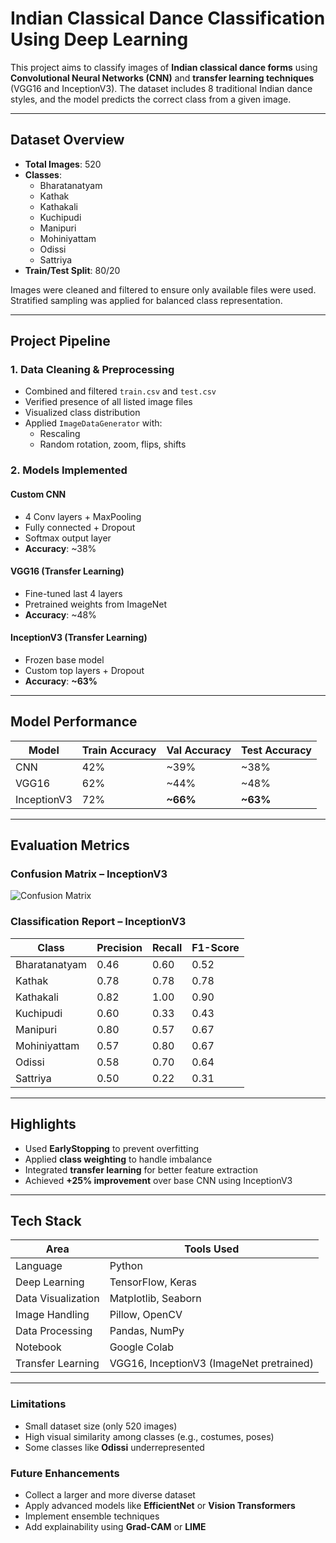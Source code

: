 # Indian Classical Dance Classification Using Deep Learning 

This project aims to classify images of **Indian classical dance forms** using **Convolutional Neural Networks (CNN)** and **transfer learning techniques** (VGG16 and InceptionV3). The dataset includes 8 traditional Indian dance styles, and the model predicts the correct class from a given image.

---

## Dataset Overview

- **Total Images**: 520  
- **Classes**:
  - Bharatanatyam
  - Kathak
  - Kathakali
  - Kuchipudi
  - Manipuri
  - Mohiniyattam
  - Odissi
  - Sattriya
- **Train/Test Split**: 80/20

Images were cleaned and filtered to ensure only available files were used. Stratified sampling was applied for balanced class representation.

---

## Project Pipeline

### 1. Data Cleaning & Preprocessing
- Combined and filtered `train.csv` and `test.csv`
- Verified presence of all listed image files
- Visualized class distribution
- Applied `ImageDataGenerator` with:
  - Rescaling
  - Random rotation, zoom, flips, shifts

### 2. Models Implemented

#### Custom CNN
- 4 Conv layers + MaxPooling
- Fully connected + Dropout
- Softmax output layer
- **Accuracy**: ~38%

####  VGG16 (Transfer Learning)
- Fine-tuned last 4 layers
- Pretrained weights from ImageNet
- **Accuracy**: ~48%

#### InceptionV3 (Transfer Learning)
- Frozen base model
- Custom top layers + Dropout
- **Accuracy**: **~63%**

---

## Model Performance

| Model       | Train Accuracy | Val Accuracy | Test Accuracy |
|-------------|----------------|--------------|----------------|
| CNN         | 42%            | ~39%         | ~38%           |
| VGG16       | 62%            | ~44%         | ~48%           |
| InceptionV3 | 72%            | **~66%**     | **~63%**       |

---

## Evaluation Metrics

### Confusion Matrix – InceptionV3

![Confusion Matrix](https://github.com/user-attachments/assets/7aadedbd-8160-4a1f-bbc7-7d10d5037db9)


### Classification Report – InceptionV3

| Class         | Precision | Recall | F1-Score |
|---------------|-----------|--------|----------|
| Bharatanatyam | 0.46      | 0.60   | 0.52     |
| Kathak        | 0.78      | 0.78   | 0.78     |
| Kathakali     | 0.82      | 1.00   | 0.90     |
| Kuchipudi     | 0.60      | 0.33   | 0.43     |
| Manipuri      | 0.80      | 0.57   | 0.67     |
| Mohiniyattam  | 0.57      | 0.80   | 0.67     |
| Odissi        | 0.58      | 0.70   | 0.64     |
| Sattriya      | 0.50      | 0.22   | 0.31     |

---

## Highlights

- Used **EarlyStopping** to prevent overfitting
- Applied **class weighting** to handle imbalance
- Integrated **transfer learning** for better feature extraction
- Achieved **+25% improvement** over base CNN using InceptionV3

---

## Tech Stack

| Area               | Tools Used                                  |
|--------------------|---------------------------------------------|
| Language           | Python                                      |
| Deep Learning      | TensorFlow, Keras                           |
| Data Visualization | Matplotlib, Seaborn                         |
| Image Handling     | Pillow, OpenCV                              |
| Data Processing    | Pandas, NumPy                               |
| Notebook           | Google Colab                                |
| Transfer Learning  | VGG16, InceptionV3 (ImageNet pretrained)    |

---
### Limitations
- Small dataset size (only 520 images)
- High visual similarity among classes (e.g., costumes, poses)
- Some classes like **Odissi** underrepresented

### Future Enhancements
- Collect a larger and more diverse dataset
- Apply advanced models like **EfficientNet** or **Vision Transformers**
- Implement ensemble techniques
- Add explainability using **Grad-CAM** or **LIME**

